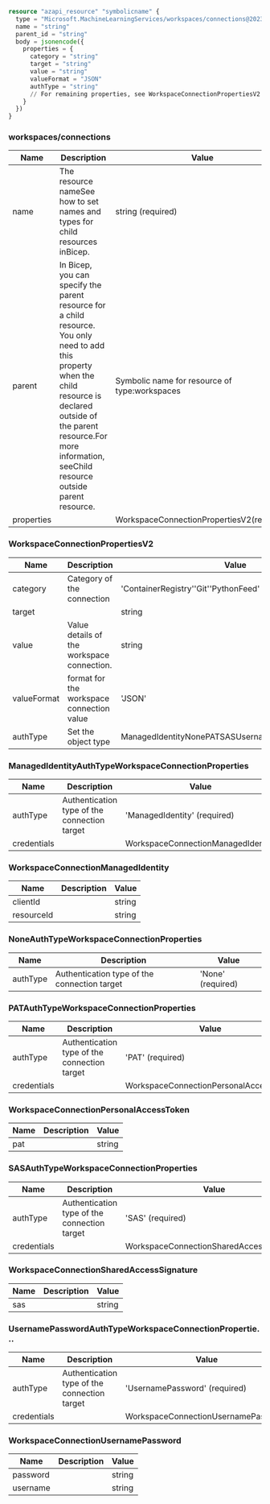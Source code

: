 ```terraform
resource "azapi_resource" "symbolicname" {
  type = "Microsoft.MachineLearningServices/workspaces/connections@2023-10-01"
  name = "string"
  parent_id = "string"
  body = jsonencode({
    properties = {
      category = "string"
      target = "string"
      value = "string"
      valueFormat = "JSON"
      authType = "string"
      // For remaining properties, see WorkspaceConnectionPropertiesV2 objects
    }
  })
}

```

### workspaces/connections

| Name | Description | Value |
|-|-|-|
| name | The resource nameSee how to set names and types for child resources inBicep. | string (required) |
| parent | In Bicep, you can specify the parent resource for a child resource. You only need to add this property when the child resource is declared outside of the parent resource.For more information, seeChild resource outside parent resource. | Symbolic name for resource of type:workspaces |
| properties |  | WorkspaceConnectionPropertiesV2(required) |


### WorkspaceConnectionPropertiesV2

| Name | Description | Value |
|-|-|-|
| category | Category of the connection | 'ContainerRegistry''Git''PythonFeed' |
| target |  | string |
| value | Value details of the workspace connection. | string |
| valueFormat | format for the workspace connection value | 'JSON' |
| authType | Set the object type | ManagedIdentityNonePATSASUsernamePassword(required) |


### ManagedIdentityAuthTypeWorkspaceConnectionProperties

| Name | Description | Value |
|-|-|-|
| authType | Authentication type of the connection target | 'ManagedIdentity' (required) |
| credentials |  | WorkspaceConnectionManagedIdentity |


### WorkspaceConnectionManagedIdentity

| Name | Description | Value |
|-|-|-|
| clientId |  | string |
| resourceId |  | string |


### NoneAuthTypeWorkspaceConnectionProperties

| Name | Description | Value |
|-|-|-|
| authType | Authentication type of the connection target | 'None' (required) |


### PATAuthTypeWorkspaceConnectionProperties

| Name | Description | Value |
|-|-|-|
| authType | Authentication type of the connection target | 'PAT' (required) |
| credentials |  | WorkspaceConnectionPersonalAccessToken |


### WorkspaceConnectionPersonalAccessToken

| Name | Description | Value |
|-|-|-|
| pat |  | string |


### SASAuthTypeWorkspaceConnectionProperties

| Name | Description | Value |
|-|-|-|
| authType | Authentication type of the connection target | 'SAS' (required) |
| credentials |  | WorkspaceConnectionSharedAccessSignature |


### WorkspaceConnectionSharedAccessSignature

| Name | Description | Value |
|-|-|-|
| sas |  | string |


### UsernamePasswordAuthTypeWorkspaceConnectionPropertie...

| Name | Description | Value |
|-|-|-|
| authType | Authentication type of the connection target | 'UsernamePassword' (required) |
| credentials |  | WorkspaceConnectionUsernamePassword |


### WorkspaceConnectionUsernamePassword

| Name | Description | Value |
|-|-|-|
| password |  | string |
| username |  | string |


